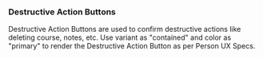 ### Destructive Action Buttons
Destructive Action Buttons are used to confirm destructive actions like deleting course, notes, etc.
Use variant as "contained" and color as "primary" to render the Destructive Action Button as per Person UX Specs.
